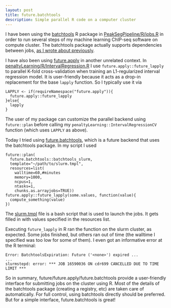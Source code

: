 ```yaml
---
layout: post
title: future.batchtools
description: Simple parallel R code on a computer cluster
---
```


I have been using the
[batchtools](https://mllg.github.io/batchtools/articles/batchtools.html)
R package in
[PeakSegPipeline/R/jobs.R](https://github.com/tdhock/PeakSegPipeline/blob/master/R/jobs.R)
in order to run several steps of my machine learning ChIP-seq software
on compute cluster. The batchtools package actually supports
dependencies between jobs,
[as I wrote about previously](https://tdhock.github.io/blog/2018/PeakSegPipeline-SLURM-testing/). 

I have also been using
[future.apply](https://cran.r-project.org/package=future.apply) in
another unrelated context. In
[penaltyLearning/R/IntervalRegression.R](https://github.com/tdhock/penaltyLearning/blob/master/R/IntervalRegression.R)
I use `future.apply::future_lapply` to parallel K-fold
cross-validation when training an L1-regularized interval regression
model. It is user-friendly because it acts as a drop-in replacement
for the base `lapply` function. So I typically use it via

```
LAPPLY <- if(requireNamespace("future.apply")){
  future.apply::future_lapply
}else{
  lapply
}
```

The user of my package can customize the parallel backend using
`future::plan` before calling my
`penaltyLearning::IntervalRegressionCV` function (which uses `LAPPLY`
as above).

Today I tried using
[future.batchtools](https://cran.r-project.org/package=future.batchtools),
which is a future backend that uses the batchtools package. In my script I used

```
future::plan(
  future.batchtools::batchtools_slurm,
  template="~/path/to/slurm.tmpl",
  resources=list(
    walltime=60,#minutes
	memory=1000,
	ncpus=1,
	ntasks=1,
	chunks.as.arrayjobs=TRUE))
future.apply::future_lapply(some.values, function(value){
  compute_something(value)
})
```

The
[slurm.tmpl](https://github.com/tdhock/PeakSegPipeline/blob/master/inst/templates/slurm-afterok.tmpl)
file is a bash script that is used to launch the jobs. It gets filled
in with values specified in the resources list.

Executing `future_lapply` in R ran the function on the slurm cluster,
as expected. Some jobs finished, but others ran out of time (the
walltime I specified was too low for some of them). I even got an
informative error at the R terminal:

```
Error: BatchtoolsExpiration: Future ('<none>') expired ...
...
slurmstepd: error: *** JOB 16590036 ON cdr699 CANCELLED DUE TO TIME LIMIT ***
```

So in summary, future/future.apply/future.batchtools provide a
user-friendly interface for submitting jobs on the cluster using
R. Most of the details of the batchtools package (creating a registry,
etc) are taken care of automatically. For full control, using
batchtools directly should be preferred. But for a simple interface,
future.batchtools is great!
